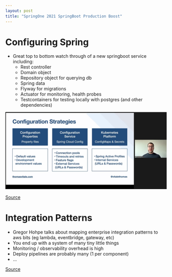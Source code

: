 ```yaml
---
layout: post
title: "SpringOne 2021 SpringBoot Production Boost"
---
```


# Configuring Spring

* Great top to bottom watch through of a new springboot service including:
  * Rest controller
  * Domain object
  * Repository object for querying db
  * Spring data
  * Flyway for migrations
  * Actuator for monitoring, health probes
  * Testcontainers for testing locally with postgres (and other dependencies)

![configuring spring](/assets/images/2022/springboot_config_strategies.png)

[Source](https://springone.io/2021/sessions/spring-boot-production-boost)

# Integration Patterns

* Gregor Hohpe talks about mapping enterprise integration patterns to aws bits (eg lambda, eventbridge, gateway, etc)
* You end up with a system of many tiny little things
* Monitoring / observability overhead is high
* Deploy pipelines are probably many (1 per component)
* ...

[Source](https://www.youtube.com/watch?v=ttJAIQf7cTw)